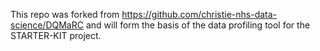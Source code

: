 This repo was forked from https://github.com/christie-nhs-data-science/DQMaRC and will form the basis of the data profiling tool for the STARTER-KIT project.


